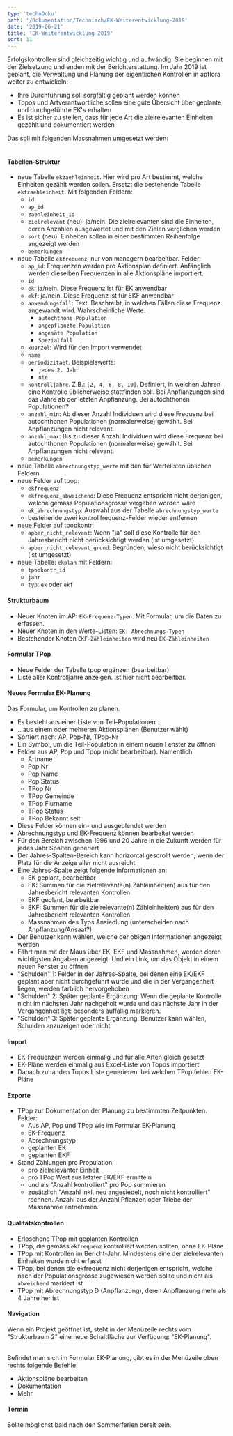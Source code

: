 ```yaml
---
typ: 'technDoku'
path: '/Dokumentation/Technisch/EK-Weiterentwicklung-2019'
date: '2019-06-21'
title: 'EK-Weiterentwicklung 2019'
sort: 11
---
```


Erfolgskontrollen sind gleichzeitig wichtig und aufwändig. Sie beginnen mit der Zielsetzung und enden mit der Berichterstattung. Im Jahr 2019 ist geplant, die Verwaltung und Planung der eigentlichen Kontrollen in apflora weiter zu entwickeln:
- Ihre Durchführung soll sorgfältig geplant werden können
- Topos und Artverantwortliche sollen eine gute Übersicht über geplante und durchgeführte EK's erhalten
- Es ist sicher zu stellen, dass für jede Art die zielrelevanten Einheiten gezählt und dokumentiert werden

Das soll mit folgenden Massnahmen umgesetzt werden:<br/><br/>

#### Tabellen-Struktur
- neue Tabelle `ekzaehleinheit`. Hier wird pro Art bestimmt, welche Einheiten gezählt werden sollen. Ersetzt die bestehende Tabelle `ekfzaehleinheit`. Mit folgenden Feldern:
  - `id`
  - `ap_id`
  - `zaehleinheit_id`
  - `zielrelevant` (neu): ja/nein. Die zielrelevanten sind die Einheiten, deren Anzahlen ausgewertet und mit den Zielen verglichen werden
  - `sort` (neu): Einheiten sollen in einer bestimmten Reihenfolge angezeigt werden
  - `bemerkungen`
- neue Tabelle `ekfrequenz`, nur von managern bearbeitbar. Felder:
  - `ap_id`: Frequenzen werden pro Aktionsplan definiert. Anfänglich werden dieselben Frequenzen in alle Aktionspläne importiert.
  - `id`
  - `ek`: ja/nein. Diese Frequenz ist für EK anwendbar
  - `ekf`: ja/nein. Diese Frequenz ist für EKF anwendbar
  - `anwendungsfall`: Text. Beschreibt, in welchen Fällen diese Frequenz angewandt wird. Wahrscheinliche Werte:
    - `autochthone Population`
    - `angepflanzte Population`
    - `angesäte Population`
    - `Spezialfall`
  - `kuerzel`: Wird für den Import verwendet
  - `name`
  - `periodizitaet`. Beispielswerte:
    - `jedes 2. Jahr`
    - `nie`
  - `kontrolljahre`. Z.B.: `[2, 4, 6, 8, 10]`. Definiert, in welchen Jahren eine Kontrolle üblicherweise stattfinden soll. Bei Anpflanzungen sind das Jahre ab der letzten Anpflanzung. Bei autochthonen Populationen?
  - `anzahl_min`: Ab dieser Anzahl Individuen wird diese Frequenz bei autochthonen Populationen (normalerweise) gewählt. Bei Anpflanzungen nicht relevant.
  - `anzahl_max`: Bis zu dieser Anzahl Individuen wird diese Frequenz bei autochthonen Populationen (normalerweise) gewählt. Bei Anpflanzungen nicht relevant.
  - `bemerkungen`
- neue Tabelle `abrechnungstyp_werte` mit den für Wertelisten üblichen Feldern
- neue Felder auf tpop:
  - `ekfrequenz`
  - `ekfrequenz_abweichend`: Diese Frequenz entspricht nicht derjenigen, welche gemäss Populationsgrösse vergeben worden wäre
  - `ek_abrechnungstyp`: Auswahl aus der Tabelle `abrechnungstyp_werte`
  - bestehende zwei kontrollfrequenz-Felder wieder entfernen
- neue Felder auf tpopkontr:
  - `apber_nicht_relevant`: Wenn "ja" soll diese Kontrolle für den Jahresbericht nicht berücksichtigt werden (ist umgesetzt)
  - `apber_nicht_relevant_grund`: Begründen, wieso nicht berücksichtigt (ist umgesetzt)
- neue Tabelle: `ekplan` mit Feldern:
  - `tpopkontr_id`
  - `jahr`
  - `typ`: `ek` oder `ekf`

#### Strukturbaum
- Neuer Knoten im AP: `EK-Frequenz-Typen`. Mit Formular, um die Daten zu erfassen.
- Neuer Knoten in den Werte-Listen: `EK: Abrechnungs-Typen`
- Bestehender Knoten `EKF-Zähleinheiten` wird neu `EK-Zähleinheiten`

#### Formular TPop
- Neue Felder der Tabelle tpop ergänzen (bearbeitbar)
- Liste aller Kontrolljahre anzeigen. Ist hier nicht bearbeitbar.

#### Neues Formular EK-Planung
Das Formular, um Kontrollen zu planen.
- Es besteht aus einer Liste von Teil-Populationen...
- ...aus einem oder mehreren Aktionsplänen (Benutzer wählt)
- Sortiert nach: AP, Pop-Nr, TPop-Nr
- Ein Symbol, um die Teil-Population in einem neuen Fenster zu öffnen
- Felder aus AP, Pop und Tpop (nicht bearbeitbar). Namentlich:
  - Artname
  - Pop Nr
  - Pop Name
  - Pop Status
  - TPop Nr
  - TPop Gemeinde
  - TPop Flurname
  - TPop Status
  - TPop Bekannt seit
- Diese Felder können ein- und ausgeblendet werden
- Abrechnungstyp und EK-Frequenz können bearbeitet werden
- Für den Bereich zwischen 1996 und 20 Jahre in die Zukunft werden für jedes Jahr Spalten generiert
- Der Jahres-Spalten-Bereich kann horizontal gescrollt werden, wenn der Platz für die Anzeige aller nicht ausreicht
- Eine Jahres-Spalte zeigt folgende Informationen an:
  - EK geplant, bearbeitbar
  - EK: Summen für die zielrelevante(n) Zähleinheit(en) aus für den Jahresbericht relevanten Kontrollen
  - EKF geplant, bearbeitbar
  - EKF: Summen für die zielrelevante(n) Zähleinheit(en) aus für den Jahresbericht relevanten Kontrollen
  - Massnahmen des Typs Ansiedlung (unterscheiden nach Anpflanzung/Ansaat?)
- Der Benutzer kann wählen, welche der obigen Informationen angezeigt werden
- Fährt man mit der Maus über EK, EKF und Massnahmen, werden deren wichtigsten Angaben angezeigt. Und ein Link, um das Objekt in einem neuen Fenster zu öffnen
- "Schulden" 1: Felder in der Jahres-Spalte, bei denen eine EK/EKF geplant aber nicht durchgeführt wurde und die in der Vergangenheit liegen, werden farblich hervorgehoben
- "Schulden" 2: Später geplante Ergänzung: Wenn die geplante Kontrolle nicht im nächsten Jahr nachgeholt wurde und das nächste Jahr in der Vergangenheit ligt: besonders auffällig markieren.
- "Schulden" 3: Später geplante Ergänzung: Benutzer kann wählen, Schulden anzuzeigen oder nicht

#### Import
- EK-Frequenzen werden einmalig und für alle Arten gleich gesetzt
- EK-Pläne werden einmalig aus Excel-Liste von Topos importiert
- Danach zuhanden Topos Liste generieren: bei welchen TPop fehlen EK-Pläne

#### Exporte
- TPop zur Dokumentation der Planung zu bestimmten Zeitpunkten. Felder:
  - Aus AP, Pop und TPop wie im Formular EK-Planung
  - EK-Frequenz
  - Abrechnungstyp
  - geplanten EK
  - geplanten EKF
- Stand Zählungen pro Propulation:
  - pro zielrelevanter Einheit
  - pro TPop Wert aus letzter EK/EKF ermitteln
  - und als "Anzahl kontrolliert" pro Pop summieren
  - zusätzlich "Anzahl inkl. neu angesiedelt, noch nicht kontrolliert" rechnen. Anzahl aus der Anzahl Pflanzen oder Triebe der Massnahme entnehmen.

#### Qualitätskontrollen
- Erloschene TPop mit geplanten Kontrollen
- TPop, die gemäss `ekfrequenz` kontrolliert werden sollten, ohne EK-Pläne
- TPop mit Kontrollen im Bericht-Jahr. Mindestens eine der zielrelevanten Einheiten wurde nicht erfasst
- TPop, bei denen die ekfrequenz nicht derjenigen entspricht, welche nach der Populationsgrösse zugewiesen werden sollte und nicht als `abweichend` markiert ist
- TPop mit Abrechnungstyp D (Anpflanzung), deren Anpflanzung mehr als 4 Jahre her ist

#### Navigation
Wenn ein Projekt geöffnet ist, steht in der Menüzeile rechts vom "Strukturbaum 2" eine neue Schaltfläche zur Verfügung: "EK-Planung".<br/><br/>

Befindet man sich im Formular EK-Planung, gibt es in der Menüzeile oben rechts folgende Befehle:
- Aktionspläne bearbeiten
- Dokumentation
- Mehr

#### Termin
Sollte möglichst bald nach den Sommerferien bereit sein.

